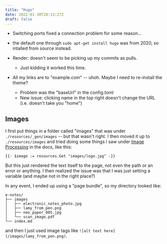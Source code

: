 ```yaml
---
title: "Hugo"
date: 2022-01-30T20:13:27Z
draft: false
---
```



- Switching ports fixed a connection problem for some reason... 
- the default one through `sudo apt-get install hugo` was from 2020, so intalled from source instead.


- Render: doesn't seem to be picking up my commits as pulls.
    - Just kidding it worked this time.


- All my links are to "example.com" -- uhoh. Maybe I need to re-install the theme?
  - Problem was the "baseUrl" in the config.toml
  - New issue: clicking name in the top right doesn't change the URL (i.e. doesn't take you "home")


## Images

I first put things in a folder called "images" that was under `./resources/_gen/images` -- but that wasn't right.  I then moved it up to `./resources/images` and tried doing some things I saw under [Image Processing](https://gohugo.io/content-management/image-processing/) in the docs, like this:

```
{{- $image := resources.Get "images/logo.jpg" -}}
```

But this just rendered the text itself to the page, not even the path or an error or anything.  I then realized the issue was that I was just setting a variable (and maybe not in the right place?)

In any event, I ended up using a "page bundle", so my directory looked like:

```
e-notes/
├── images
│   ├── electronic_notes_photo.jpg
│   ├── lamy_from_pen.png
│   ├── neo_paper_005.jpg
│   └── scan_image.pdf
└── index.md
```

and then I just used image tags like `![alt text here](/images/lamy_from_pen.png)`.